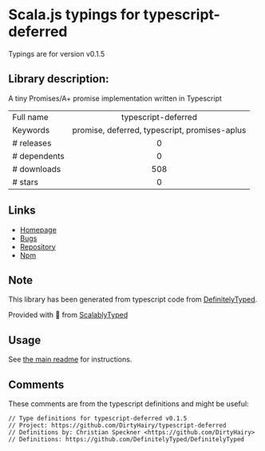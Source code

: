 
# Scala.js typings for typescript-deferred

Typings are for version v0.1.5

## Library description:
A tiny Promises/A+ promise implementation written in Typescript

|                    |                 |
| ------------------ | :-------------: |
| Full name          | typescript-deferred |
| Keywords           | promise, deferred, typescript, promises-aplus |
| # releases         | 0 |
| # dependents       | 0 |
| # downloads        | 508 |
| # stars            | 0 |

## Links
- [Homepage](https://github.com/DirtyHairy/typescript-deferred)
- [Bugs](https://github.com/DirtyHairy/typescript-deferred/issues)
- [Repository](https://github.com/DirtyHairy/typescript-deferred)
- [Npm](https://www.npmjs.com/package/typescript-deferred)
    


## Note
This library has been generated from typescript code from [DefinitelyTyped](https://definitelytyped.org).

Provided with :purple_heart: from [ScalablyTyped](https://github.com/oyvindberg/ScalablyTyped)

## Usage
See [the main readme](../../readme.md) for instructions.

## Comments

These comments are from the typescript definitions and might be useful:
```
// Type definitions for typescript-deferred v0.1.5
// Project: https://github.com/DirtyHairy/typescript-deferred
// Definitions by: Christian Speckner <https://github.com/DirtyHairy>
// Definitions: https://github.com/DefinitelyTyped/DefinitelyTyped

```

